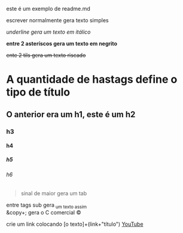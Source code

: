este é um exemplo de readme.md

escrever normalmente gera texto simples

_underline gera um texto em itálico_

**entre 2 asteríscos gera um texto em negrito**

~~ente 2 tils gera um texto riscado~~

# A quantidade de hastags define o tipo de título
## O anterior era um h1, este é um h2
### h3
#### h4
##### h5
###### h6

>sinal de maior gera um tab

entre tags sub gera<sub> um texto assim</sub>
<br>
&copy+; gera o C comercial &copy;

crie um link colocando [o texto]+(link+"título")
[YouTube](https://www.youtube.com"Youtube")
